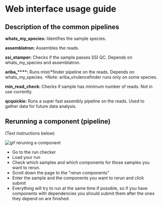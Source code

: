 # Web interface usage guide

## Description of the common pipelines

**whats_my_species:** Identifies the sample species.

**assemblatron:** Assembles the reads.

**ssi_stamper:** Checks if the sample passes SSI QC. Depends on
whats_my_species and assemblatron.

**ariba_****:** Runs mlst/*finder pipeline on the reads.
Depends on whats_my_species. *Note: ariba_virulencefinder runs only on some
species.

**min_read_check:** Checks if sample has minimum number of reads.
Not in use currently.

**qcquickie:** Runs a super fast assembly pipeline on the reads. Used to gather
data for future data analysis.

## Rerunning a component (pipeline)

(Text instructions below)

![gif reruning a component](/_media/rerunning_component.gif)

- Go to the run checker
- Load your run
- Check which samples and which components for those samples you want to rerun.
- Scroll down the page to the "rerun components"
- Enter the sample and the components you want to rerun and click submit
- Everything will try to run at the same time if possible, so if you have 
  components with dependencies you should submit them after the ones they
  depend on are finished.